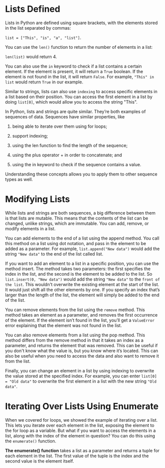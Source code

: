 <h1>Lists Defined</h1>

Lists in Python are defined using square brackets, with the elements stored in the list separated by commas:

`list = ["This", "is", "a", "list"]`. 

You can use the `len()` function to return the number of elements in a list:

`len(list)` would return 4. 

You can also use the `in` keyword to check if a list contains a certain element. If the element is present, it will return a `True` boolean. If the element is not found in the list, it will return `False`. For example, `"This" in list` would return `True` in our example. 

Similar to strings, lists can also use `indexing` to access specific elements in a list based on their position. You can access the first element in a list by doing `list[0]`, which would allow you to access the string "This".


In Python, lists and strings are quite similar. They’re both examples of sequences of data. Sequences have similar properties, like 

1) being able to iterate over them using for loops; 

2) support indexing;

3) using the len function to find the length of the sequence;

4) using the plus operator + in order to concatenate; and

5) using the in keyword to check if the sequence contains a value.


Understanding these concepts allows you to apply them to other sequence types as well.

<h1>Modifying Lists</h1>

While lists and strings are both sequences, a big difference between them is that lists are mutable. This means that the contents of the list can be changed, unlike strings, which are immutable. You can add, remove, or modify elements in a list.

You can add elements to the end of a list using the append method. You call this method on a list using dot notation, and pass in the element to be added as a parameter. For example, `list.append("New data")` would add the string `"New data"` to the end of the list called list.

If you want to add an element to a list in a specific position, you can use the method insert. The method takes two parameters: the first specifies the index in the list, and the second is the element to be added to the list. So `list.insert(0, "New data")` would add the string `"New data"` to the `front of the list`. This wouldn't overwrite the existing element at the start of the list. It would just shift all the other elements by one. If you specify an index that’s larger than the length of the list, the element will simply be added to the end of the list.

You can remove elements from the list using the `remove` method. This method takes an element as a parameter, and removes the first occurrence of the element. If the element isn’t found in the list, you’ll get a `ValueError` error explaining that the element was not found in the list.

You can also remove elements from a list using the pop method. This method differs from the remove method in that it takes an index as a parameter, and returns the element that was removed. This can be useful if you don't know what the value is, but you know where it’s located. This can also be useful when you need to access the data and also want to remove it from the list.

Finally, you can change an element in a list by using indexing to overwrite the value stored at the specified index. For example, you can enter `list[0] = "Old data"` to overwrite the first element in a list with the new string `"Old data"`.

<h1>Iterating Over Lists Using Enumerate</h1>

When we covered for loops, we showed the example of iterating over a list. This lets you iterate over each element in the list, exposing the element to the for loop as a variable. But what if you want to access the elements in a list, along with the index of the element in question? You can do this using the `enumerate()` function. 

<b>The enumerate() function</b> takes a list as a parameter and returns a tuple for each element in the list. The first value of the tuple is the index and the second value is the element itself.
